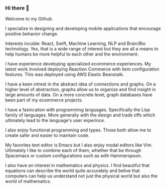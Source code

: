 ### Hi there 👋

Welcome to my Github.

I specialize in designing and developing mobile applications that encourage positive behavior change.

Interests inculde:
React, Swift, Machine Learning, NLP and Brain/Bio technology.
Yes, that is a wide range of interest but they are all a means to help humans be more helpful to each other and the environment.

I have experience developing specialized ecommerce experiences.
My latest work involved deploying Reaction Commerce with item configuration features.
This was deployed using AWS Elastic Beanstalk.

I have a keen intrest in the abstract idea of connections and graphs. On a higher level of abstraction, graphs allow us to organize and find insight in large amounts of data. On a more concrete level, graph databases have been part of my ecommerce projects.

I have a fasincation with programming languages. Specifically the Lisp family of languages. More generally with the design and trade offs which ultimately lead to the language's user experince.

I also enjoy functional programming and types. Those both allow me to create safer and easier to maintain code.

My favorites text editor is Emacs but I also enjoy modal editors like Vim. Ultimately I like to combine each of them, whether that be through Spacemacs or custom configurations such as with Hammerspoon.

I also have an interest in mathematics and physics. I find beautiful that equations can describe the world quite accurately and belive that computers can help us understand not just the physical world but also the world of mathematics.

<!--
**albertdbio/albertdbio** is a ✨ _special_ ✨ repository because its `README.md` (this file) appears on your GitHub profile.

Here are some ideas to get you started:

- 🔭 I’m currently working on ...
- 🌱 I’m currently learning ...
- 👯 I’m looking to collaborate on ...
- 🤔 I’m looking for help with ...
- 💬 Ask me about ...
- 📫 How to reach me: ...
- 😄 Pronouns: ...
- ⚡ Fun fact: ...
-->
